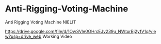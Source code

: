 # Anti-Rigging-Voting-Machine
Anti Rigging Voting Machine NIELIT


https://drive.google.com/file/d/1OwSVle0GHrcEJv239u_NWturBj2yfV1q/view?usp=drive_web
Working Video 
